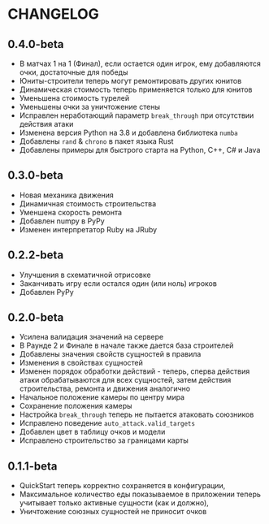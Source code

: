 # CHANGELOG

## 0.4.0-beta

- В матчах 1 на 1 (Финал), если остается один игрок, ему добавляются очки, достаточные для победы
- Юниты-строители теперь могут ремонтировать других юнитов
- Динамическая стоимость теперь применяется только для юнитов
- Уменьшена стоимость турелей
- Уменьшены очки за уничтожение стены
- Исправлен неработающий параметр `break_through` при отсутствии действия атаки
- Изменена версия Python на 3.8 и добавлена библиотека `numba`
- Добавлены `rand` & `chrono` в пакет языка Rust
- Добавлены примеры для быстрого старта на Python, C++, C# и Java

## 0.3.0-beta

- Новая механика движения
- Динамичная стоимость строительства
- Уменшена скорость ремонта
- Добавлен numpy в PyPy
- Изменен интерпретатор Ruby на JRuby

## 0.2.2-beta

- Улучшения в схематичной отрисовке
- Заканчивать игру если остался один (или ноль) игроков
- Добавлен PyPy

## 0.2.0-beta

- Усилена валидация значений на сервере
- В Раунде 2 и Финале в начале также дается база строителей
- Добавлены значения свойств сущностей в правила
- Изменения в свойствах сущностей
- Изменен порядок обработки действий - теперь, сперва действия атаки обрабатываются для всех сущностей, затем действия строительства, ремонта и движения аналогично
- Начальное положение камеры по центру мира
- Сохранение положения камеры
- Настройка `break_through` теперь не пытается атаковать союзников
- Исправлено поведение `auto_attack.valid_targets`
- Добавлен цвет в таблицу очков и модели
- Исправлено строительство за границами карты

## 0.1.1-beta

- QuickStart теперь корректно сохраняется в конфигурации,
- Максимальное количество еды показываемое в приложении теперь учитывает только активные сущности (как и должно),
- Уничтожение союзных сущностей не приносит очков